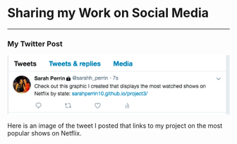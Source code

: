 # Sharing my Work on Social Media
------

### My Twitter Post
![Sarah Perrin](images/twitter.png?raw=true "Sarah Perrin")

Here is an image of the tweet I posted that links to my project on the most popular shows on Netflix.
